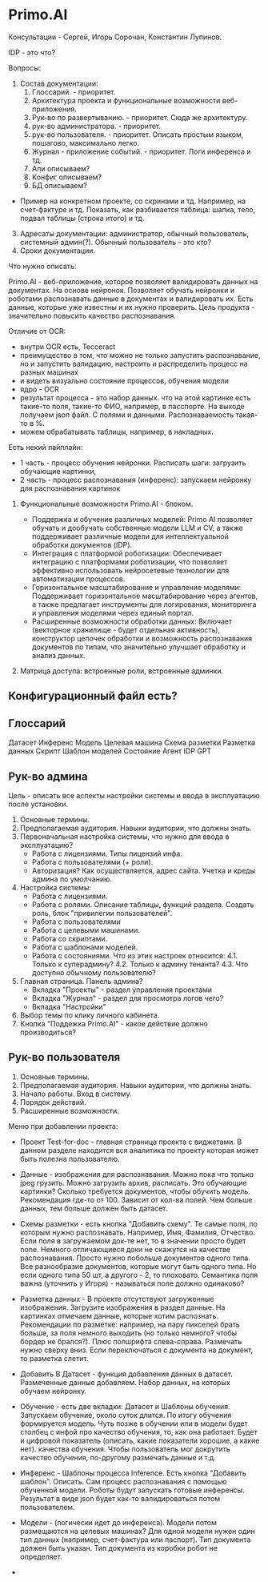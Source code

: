 # Primo.AI

Консультации - Сергей, Игорь Сорочан, Константин Лупинов.

IDP - это что?

Вопросы:
1. Состав документации:
   1. Глоссарий. - приоритет.
   1. Архитектура проекта и функциональные возможности веб-приложения.
   1. Рук-во по развертыванию. - приоритет. Сюда же архитектуру.
   1. рук-во администратора. - приоритет.
   1. рук-во пользователя. - приоритет. Описать простым языком, пошагово, максимально легко.
   1. Журнал - приложение событий. - приоритет. Логи инференса и тд. 
   1. Апи описываем?
   1. Конфиг описываем?
   1. БД описываем?

+ Пример на конкретном проекте, со скринами и тд. Например, на счет-фактуре и тд. Показать, как разбивается таблица: шапка, тело, подвал таблицы (строка итого) и тд.

3. Адресаты документации: администратор, обычный пользователь, системный админ(?). Обычный пользователь - это кто?
4. Сроки документации.




Что нужно описать:

Primo.AI - веб-приложение, которое позволяет валидировать данных на документах. На основе нейронок. Позволяет обучать нейронки и роботами распознавать данные в документах и валидировать их. Есть данные, которые уже известны и их нужно проверить. Цель продукта - значительно повысить качество распознавания.

Отличие от OCR:
* внутри OCR есть, Tecceract
* преимущество в том, что можно не только запустить распознавание, но и запустить валидацию, настроить и распределить процесс на разных машинах
* и видеть визуально состояние процессов, обучения модели
* ядро - OCR
* результат процесса - это набор данных. что на этой картинке есть такие-то поля, такие-то ФИО, например, в пасспорте. На выходе получаем json файл. С полями и данными. Распознаваемость такая-то в %.
* можем обрабатывать таблицы, например, в накладных.


Есть некий пайплайн:
* 1 часть - процесс обучения нейронки. Расписать шаги: загрузить обучающие картинки, 
* 2 часть - процесс распознавания (инференс): запускаем нейронку для распознавания картинок



1. Функциональные возможности Primo.AI - блоком.
   * Поддержка и обучение различных моделей: Primo AI позволяет обучать и дообучать собственные модели LLM и CV, а также поддерживает различные модели для интеллектуальной обработки документов (IDP).
   * Интеграция с платформой роботизации: Обеспечивает интеграцию с платформами роботизации, что позволяет эффективно использовать нейросетевые технологии для автоматизации процессов.
   * Горизонтальное масштабирование и управление моделями: Поддерживает горизонтальное масштабирование через агентов, а также предлагает инструменты для логирования, мониторинга и управления моделями через единый портал.
   * Расширенные возможности обработки данных: Включает (векторное хранилище - будет отдельная активность), конструктор цепочек обработки и возможность распознавания документов по типам, что значительно улучшает обработку и анализ данных.

2. Матрица доступа: встроенные роли, встроенные админки.


## Конфигурационный файл есть?

## Глоссарий
Датасет
Инференс
Модель
Целевая машина
Схема разметки
Разметка данных
Скрипт
Шаблон моделей
Состояние
Агент
IDP
GPT

## Рук-во админа

Цель - описать все аспекты настройки системы и ввода в эксплуатацию после установки.

1. Основные термины.
2. Предполагаемая аудитория. Навыки аудитории, что должны знать.
3. Первоначальная настройка системы, что нужно для ввода в эксплуатацию?
   * Работа с лицензиями. Типы лицензий инфа.
   * Работа с пользователями (+ роли).
   * Авторизация? Как осуществляется, адрес сайта. Учетка и креды админа по умолчанию.
4. Настройка системы:
   * Работа с лицензиями.
   * Работа с ролями. Описание таблицы, функций раздела. Создать роль, блок "привилегии пользователей". 
   * Работа с пользователями 
   * Работа с целевыми машинами.
   * Работа со скриптами.
   * Работа с шаблонами моделей.
   * Работа с состояниями.
 Что из этих настроек относится:
  4.1. Только к суперадмину?
  4.2. Только к админу тенанта?
  4.3. Что доступно обычному пользователю?
5. Главная страница. Панель админа?
   * Вкладка "Проекты" - раздел управления проектами
   * Вкладка "Журнал" - раздел для просмотра логов чего?
   * Вкладка "Настройки"
6. Выбор темы по клику личного кабинета.
7. Кнопка "Поддежка Primo.AI" - какое действие должно производиться?


## Рук-во пользователя

1. Основные термины.
2. Предполагаемая аудитория. Навыки аудитории, что должны знать.
3. Начало работы. Вход в систему.
4. Порядок действий.
5. Расширенные возможности.


Меню при добавлении проекта:
- Проект Test-for-doc - главная страница проекта с виджетами. В данном разделе находится вся аналитика по проекту которая может быть полезна пользователю.
- Данные - изображения для распознавания. Можно пока что только jpeg грузить. Можно загрузить архив, расписать. Это обучающие картинки? Сколько требуется документов, чтобы обучить модель. Рекомендация где-то от 100. Зависит от кол-ва полей. Чем больше данных, тем больше должен быть датасет.
- Схемы разметки - есть кнопка "Добавить схему". Те самые поля, по которым нужно распознавать. Например, Имя, Фамилия, Отчество. Если поля в загружаемом док-те нет, то в значении просто будет none. Немного отличающиеся доки не скажутся на качестве распознавания. Просто нужно побольше документов одного типа. Все разнообразие документов, которые могут быть одного типа. Но если одного типа 50 шт, а другого - 2, то плоховато. Семантика поля важна (уточнить у Игоря) - называться поле должно одинаково?
- Разметка данных - В проекте отсутствуют загруженные изображения. Загрузите изображения в раздел данные. На картинках отмечаем данные, которые хотим распознать. Рекомендации по разметке: например, на пару пикселей брать больше, за поля немного выходить (но только немного? чтобы бордер не брался?). Плюс полшрифта слева-справа. 
Размечать нужно сверху вниз.
Если переключаться с документа на документ, то разметка слетит. 

- Добавить В Датасет - функция добавления данных в датасет. Размеченные данные добавляем. Набор данных, на которых обучаем нейронку.
- Обучение - есть две вкладки: Датасет и Шаблоны обучения. Запускаем обучение, около суток длится. По итогу обучения формируется модель. Чуть позже в обучении или в модели будет столбец с инфой про качество обучения, то, как она работает. Будет и цифровой показатель (описать, какие показатели хорошие, а какие нет). качества обучения. Чтобы пользователь мог докрутить качество обучения, по-другому размечать данные и т.д.
- Инференс - Шаблоны процесса Inference. Есть кнопка "Добавить шаблон". Описать. Сам процесс распознавания с помощью обученной модели. Роботы будут запускать готовые инференсы. Результат в виде json будет как-то валидироваться потом пользователем.
- Модели - (логически идет до инференса). Модели потом размещаются на целевых машинах? Для одной модели нужен один тип данных (например, счет-фактура или паспорт). Тип документа должен быть указан. Тип документа из коробки робот не определяет.
- 

